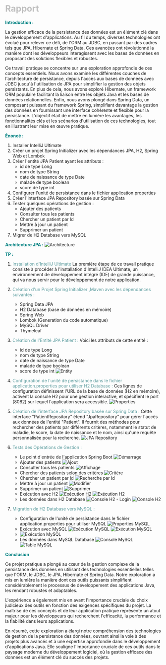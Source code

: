 # <span style="color: silver;">Rapport</span>

<span style="color: teal;">**Introduction :**</span>

La gestion efficace de la persistance des données est un élément clé dans le développement d'applications. 
Au fil du temps, diverses technologies ont évolué pour relever ce défi, de l'ORM au JDBC, en passant par des cadres tels que JPA, Hibernate et Spring Data. Ces avancées ont révolutionné la manière dont les développeurs interagissent avec les bases de données en proposant des solutions flexibles et robustes.

Ce travail pratique se concentre sur une exploration approfondie de ces concepts essentiels. Nous avons examiné les différentes couches de l'architecture de persistance, depuis l'accès aux bases de données avec JDBC jusqu'à l'utilisation de JPA pour simplifier la gestion des objets persistants. En plus de cela, nous avons exploré Hibernate, un framework ORM populaire facilitant la liaison entre les objets Java et les bases de données relationnelles. Enfin, nous avons plongé dans Spring Data, un composant puissant du framework Spring, simplifiant davantage la gestion des données en fournissant une interface cohérente et flexible pour la persistance.
L'objectif était de mettre en lumière les avantages, les fonctionnalités clés et les scénarios d'utilisation de ces technologies, tout en illustrant leur mise en œuvre pratique.

<span style="color: teal;">**Énoncé :**</span>

1. Installer IntelliJ Ultimate
2. Créer un projet Spring Initializer avec les dépendances JPA, H2, Spring Web et Lombok
3. Créer l'entité JPA Patient ayant les attributs :
    - id de type Long
    - nom de type String
    - date de naissance de type Date
    - malade de type boolean
    - score de type int
4. Configurer l'unité de persistance dans le fichier application.properties
5. Créer l'interface JPA Repository basée sur Spring Data
6. Tester quelques opérations de gestion :
    - Ajouter des patients
    - Consulter tous les patients
    - Chercher un patient par Id
    - Mettre à jour un patient
    - Supprimer un patient
7. Migrer de H2 Database vers MySQL



<span style="color: teal;">**Architecture JPA :**</span>
![Architecture](captures/architecture.png)


<span style="color: teal;">**TP :**</span>

1. <span style="color:cadetblue ;">Installation d'IntelliJ Ultimate</span>
   La première étape de ce travail pratique consiste à procéder à l'installation d'IntelliJ IDEA Ultimate, un environnement de développement intégré (IDE) de grande puissance, qui va nous servir pour le développement de notre application.

2. <span style="color: cadetblue;">Création d'un Projet Spring Initializer ,Maven avec  les dépendances suivantes :</span>
    - Spring Data JPA
    - H2 Database (base de données en mémoire)
    - Spring Web 
    - Lombok (Generation du code automatique)
    - MySQL Driver
    - Thymeleaf

3. <span style="color: cadetblue;">Création de l'Entité JPA Patient :</span>
   Voici les attributs de cette entité :
    - id de type Long
    - nom de type String
    - date de naissance de type Date
    - malade de type boolean
    - score de type int
      ![Entity](captures/entity.png)

4. <span style="color: cadetblue;">Configuration de l'unité de persistance dans le fichier application.properties pour utiliser H2 Database :</span>
   Ces lignes de configuration définissent l'URL de la base de données (H2 en mémoire), activent la console H2 pour une gestion interactive, et spécifient le port (8082) sur lequel l'application sera accessible.
   ![Properties](captures/app_properties_h2.png)

5. <span style="color: cadetblue;">Création de l'interface JPA Repository basée sur Spring Data :</span>
   Cette interface "PatientRepository" étend "JpaRepository" pour gérer l'accès aux données de l'entité "Patient". Il fournit des méthodes pour rechercher des patients par différents critères, notamment le statut de maladie, le score, la date de naissance et le nom, ainsi qu'une requête personnalisée pour la recherche.
   ![JPA Repository](captures/repository.png)

6. <span style="color: cadetblue;">Tests des Opérations de Gestion :</span>
    - Le point d'entrée de l'application Spring Boot
      ![Démarrage](captures/demarrage.png)
    - Ajouter des patients
      ![Ajout](captures/ajout.png)
    - Consulter tous les patients
      ![Affichage](captures/consulter.png)
    - Chercher des patients selon des critères
      ![Critère](captures/critere.png)
    - Chercher un patient par Id
      ![Recherche par Id](captures/recherche_id.png)
    - Mettre à jour un patient
      ![Modifier](captures/modifier.png)
    - Supprimer un patient
      ![Supprimer](captures/supprimer.png)
    - Exécution avec H2 
      ![Exécution H2](captures/exe1_h2.png)
      ![Exécution H2](captures/exe2_h2.png)
    - Les données dans H2 Database
      ![Console H2 - Login](captures/h2_console_login.png)
      ![Console H2](captures/h2_console.png)

7. <span style="color: cadetblue;">Migration de H2 Database vers MySQL :</span>
    - Configuration de l'unité de persistance dans le fichier application.properties pour utiliser MySQL
      ![Properties MySQL](captures/app_properties_mysql.png)
    - Exécution avec MySQL
      ![Exécution MySQL](captures/exe1_mysql.png)
      ![Exécution MySQL](captures/exe2_mysql.png)
    - ![Exécution MySQL](captures/exe3_mysql.png)
    - Les données dans MySQL Database
      ![Console MySQL](captures/db_sql.png)
      ![Table MySQL](captures/mysql_table.png)

<span style="color: teal;">**Conclusion**</span>

Ce projet pratique a plongé au cœur de la gestion complexe de la persistance des données en utilisant des technologies essentielles telles que l'ORM, le JDBC, le JPA, Hibernate et Spring Data.
Notre exploration a mis en lumière la manière dont ces outils puissants simplifient considérablement le processus de développement des applications Java, les rendant robustes et adaptables.

L'expérience a également mis en avant l'importance cruciale du choix judicieux des outils en fonction des exigences spécifiques du projet. La maîtrise de ces concepts et de leur application pratique représente un atout majeur pour les développeurs qui recherchent l'efficacité, la performance et la fiabilité dans leurs applications.

En résumé, cette exploration a élargi notre compréhension des technologies de gestion de la persistance des données, ouvrant ainsi la voie à des projets plus avancés et à une expertise approfondie dans le développement d'applications Java. Elle souligne l'importance cruciale de ces outils dans le paysage moderne du développement logiciel, 
où la gestion efficace des données est un élément clé du succès des projets.